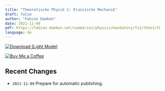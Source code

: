 ```yaml
---
title: "Theoretische Physik 1: Klassische Mechanik"
draft: false
author: "Fabian Damken"
date: 2021-11-09
pdf: https://fabian.damken.net/summaries/physics/mandatory/fs2/theo1/theo1-summary.pdf
language: de
---
```


[![Download (Light Mode)](/download.png)](theo1-summary.pdf)


[![Buy Me a Coffee](/kofi.png)](https://ko-fi.com/fdamken)

## Recent Changes
- `2021-11-09` Prepare for automatic publishing.
